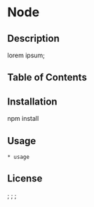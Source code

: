 
  # Node
  ## Description
  lorem ipsum;
  ## Table of Contents
  ## Installation
  npm install
  ## Usage 
    * usage
  ## License
  ;
  ;
  ;
